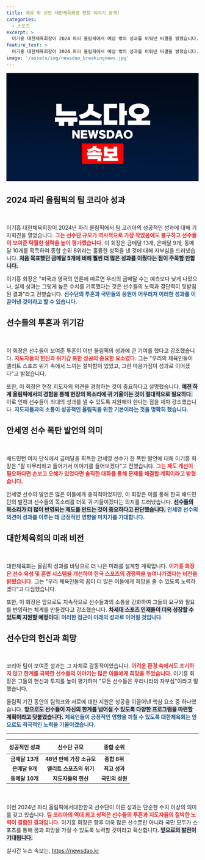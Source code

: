 ```yaml
---
title: 예상 밖 선전 대한체육회장 현장 이야기 공개!
categories:
  - 스포츠
excerpt: >
  이기흥 대한체육회장이 2024 파리 올림픽에서 예상 밖의 성과를 이뤄낸 비결을 밝혔습니다. 그가 강조한 현장 소통과 지도자들의 위기감이 선수들의 투혼을 이끌어냈다는 주목받는 이야기를 놓치지 마세요!
feature_text: >
  이기흥 대한체육회장이 2024 파리 올림픽에서 예상 밖의 성과를 이뤄낸 비결을 밝혔습니다. 그가 강조한 현장 소통과 지도자들의 위기감이 선수들의 투혼을 이끌어냈다는 주목받는 이야기를 놓치지 마세요!
image: '/assets/img/newsdao_breakingnews.jpg'
---
```


<p><img src="/assets/img/newsdao_breakingnews.jpg" alt="koreaapp 속보" /></p>

<h2 data-ke-size="size26">2024 파리 올림픽의 팀 코리아 성과</h2>

<p data-ke-size="size16">&nbsp;</p>

<p>이기흥 대한체육회장이 2024년 파리 올림픽에서 팀 코리아의 성공적인 성과에 대해 기자회견을 열었습니다. <b><span style="color: #ee2323;">그는 선수단 규모가 역사적으로 가장 작았음에도 불구하고 선수들이 보여준 탁월한 실력을 높이 평가했습니다.</span></b> 이 회장은 금메달 13개, 은메달 9개, 동메달 10개를 획득하여 종합 순위 8위라는 훌륭한 성적을 낸 것에 대해 자부심을 드러냈습니다. <b><span style="background-color: #21538527;">처음 목표했던 금메달 5개에 비해 훨씬 더 많은 성과를 이뤘다는 점이 주목할 만합니다.</span></b> </p>

<p>이기흥 회장은 "미국과 영국의 언론에 따르면 우리의 금메달 수는 예측보다 낮게 나왔으나, 실제 성과는 그렇게 높은 수치를 기록했다는 것은 선수들의 노력과 결단력이 뒷받침된 결과"라고 전했습니다. <b><span style="color: #1a5490;">선수단의 투혼과 국민들의 응원이 어우러져 이러한 성과를 이끌어낸 것이라고 할 수 있습니다.</span></b> </p>

<h2 data-ke-size="size26">선수들의 투혼과 위기감</h2>

<p data-ke-size="size16">&nbsp;</p>

<p>이 회장은 선수들이 보여준 투혼이 이번 올림픽의 성과에 큰 기여를 했다고 강조했습니다. <b><span style="color: #ee2323;">지도자들의 헌신과 위기감 또한 성공의 중요한 요소였다.</span></b> 그는 "우리의 체육인들이 엘리트 스포츠 위기 속에서 느끼는 절박함이 있었고, 그런 마음가짐이 성과로 이어졌다"고 밝혔습니다. </p>

<p>또한, 이 회장은 현장 지도자의 의견을 경청하는 것이 중요하다고 설명했습니다. <b><span style="background-color: #21538527;">예전 하계 올림픽에서의 경험을 통해 현장의 목소리에 귀 기울이는 것이 절대적으로 필요하다.</span></b> 이로 인해 선수들이 최대의 성과를 낼 수 있도록 지원해야 한다는 점을 재차 강조했습니다. <b><span style="color: #1a5490;">지도자들과의 소통이 성공적인 올림픽을 위한 기본이라는 것을 명확히 했습니다.</span></b> </p>

<h2 data-ke-size="size26">안세영 선수 폭탄 발언의 의미</h2>

<p data-ke-size="size16">&nbsp;</p>

<p>배드민턴 여자 단식에서 금메달을 획득한 안세영 선수가 한 폭탄 발언에 대해 이기흥 회장은 "잘 마무리하고 들어가서 이야기를 들어보겠다"고 전했습니다. <b><span style="color: #ee2323;">그는 제도 개선이 필요하다면 손보고 오해가 있었다면 솔직한 대화를 통해 문제를 해결할 계획이라고 밝혔습니다.</span></b> </p>

<p>안세영 선수의 발언은 많은 이들에게 충격적이었지만, 이 회장은 이를 통해 한국 배드민턴의 발전과 선수들의 목소리를 더욱 귀 기울이겠다는 의지를 드러냈습니다. <b><span style="background-color: #21538527;">선수들의 목소리가 더 많이 반영되는 제도를 만드는 것이 중요하다고 판단했습니다.</span></b> <b><span style="color: #1a5490;">안세영 선수의 의견이 성과를 이루는 데 긍정적인 영향을 미치기를 기대합니다.</span></b> </p>

<h2 data-ke-size="size26">대한체육회의 미래 비전</h2>

<p data-ke-size="size16">&nbsp;</p>

<p>대한체육회는 올림픽 성과를 바탕으로 더 나은 미래를 설계할 계획입니다. <b><span style="color: #ee2323;">이기흥 회장은 선수 육성 및 훈련 시스템을 개선하여 한국 스포츠의 경쟁력을 높여나가겠다는 비전을 밝혔습니다.</span></b> 그는 "우리 체육인들의 꿈이 더 많은 이들에게 희망을 줄 수 있도록 노력하겠다"고 다짐했습니다.</p>

<p>또한, 이 회장은 앞으로도 지속적으로 선수들과의 소통을 강화하여 그들의 요구와 필요를 반영하는 체계를 만들겠다고 강조했습니다. <b><span style="background-color: #21538527;">차세대 스포츠 인재들이 더욱 성장할 수 있도록 지원할 예정이다.</span></b> <b><span style="color: #1a5490;">이러한 접근이 미래의 성과로 이어질 것입니다.</span></b></p>

<h2 data-ke-size="size26">선수단의 헌신과 희망</h2>

<p data-ke-size="size16">&nbsp;</p>

<p>코리아 팀이 보여준 성과는 그 자체로 감동적이었습니다. <b><span style="color: #ee2323;">어려운 환경 속에서도 포기하지 않고 한계를 극복한 선수들의 이야기는 많은 이들에게 희망을 주었습니다.</span></b> 이기흥 회장은 그들의 헌신과 투지를 높이 평가하며 "모든 선수들은 우리나라의 자부심"이라고 말했습니다.</p>

<p>올림픽 기간 동안의 팀워크와 서로에 대한 지원은 성공을 이끌어낸 핵심 요소 중 하나였습니다. <b><span style="background-color: #21538527;">앞으로도 선수들이 자신의 한계를 넘어설 수 있도록 다양한 프로그램을 마련할 계획이라고 덧붙였습니다.</span></b> <b><span style="color: #1a5490;">체육인들이 긍정적인 영향을 끼칠 수 있도록 대한체육회는 앞으로도 적극적인 노력을 기울이겠습니다.</span></b></p>

<hr>

<table style="width: 100%; border-collapse: collapse; margin-bottom: 20px;">
  <thead>
    <tr>
      <th style="text-align: center; height: 30px;"><b>성공적인 성과</b></th>
      <th style="text-align: center; height: 30px;"><b>선수단 규모</b></th>
      <th style="text-align: center; height: 30px;"><b>종합 순위</b></th>
    </tr>
  </thead>
  <tbody>
    <tr>
      <td style="text-align: center; height: 17px;"><b>금메달 13개</b></td>
      <td style="text-align: center; height: 17px;"><b>48년 만에 가장 소규모</b></td>
      <td style="text-align: center; height: 17px;"><b>종합 8위</b></td>
    </tr>
    <tr>
      <td style="text-align: center; height: 17px;"><b>은메달 9개</b></td>
      <td style="text-align: center; height: 17px;"><b>엘리트 스포츠의 위기</b></td>
      <td style="text-align: center; height: 17px;"><b>최고 성과</b></td>
    </tr>
    <tr>
      <td style="text-align: center; height: 17px;"><b>동메달 10개</b></td>
      <td style="text-align: center; height: 17px;"><b>지도자들의 헌신</b></td>
      <td style="text-align: center; height: 17px;"><b>국민의 성원</b></td>
    </tr>
  </tbody>
</table>

<p data-ke-size="size16">&nbsp;</p>

<p>이번 2024년 파리 올림픽에서대한한국 선수단이 이룬 성과는 단순한 수치 이상의 의미를 갖고 있습니다. <b><span style="color: #ee2323;">팀 코리아의 역대 최고 성적은 선수들의 투혼과 지도자들의 절박한 노력이 결합된 결과입니다.</span></b> 이기흥 회장은 향후 더욱 많은 선수뿐만 아니라 국민 모두가 스포츠를 통해 꿈과 희망을 가질 수 있도록 노력할 것이라고 확신합니다. <b><span style="background-color: #21538527;">앞으로의 발전이 기대됩니다.</span></b></p>
실시간 뉴스 속보는, <a href="https://newsdao.kr" rel="dofollow">https://newsdao.kr</a>


